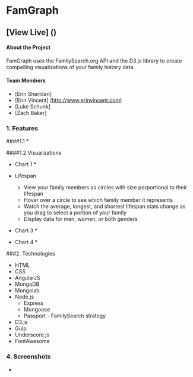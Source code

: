 # FamGraph
## [View Live] ()


#### About the Project

FamGraph uses the FamilySearch.org API and the D3.js library to create compelling visualizations of your family history data.

#### Team Members
* [Erin Sheridan] 
* [Erin Vincent] (http://www.erinvincent.com)
* [Luke Schunk] 
* [Zach Baker] 

### 1. Features
####1.1 
  * 

####1.2 Visualizations

  * Chart 1
    * 

  * Lifespan
    * View your family members as circles with size porportional to their lifespan
    * Hover over a circle to see which family member it represents
    * Watch the average, longest, and shortest lifespan stats change as you drag to select a portion of your family
    * Display data for men, women, or both genders

  * Chart 3
    * 

  * Chart 4
    * 



###2. Technologies
  * HTML
  * CSS
  * AngularJS
  * MongoDB
  * Mongolab
  * Node.js
    * Express
    * Mongoose
    * Passport - FamilySearch strategy
  * D3.js
  * Gulp
  * Underscore.js
  * FontAwesome



### 4. Screenshots
  * 
